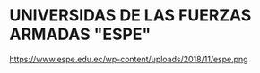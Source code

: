 # UNIVERSIDAS DE LAS FUERZAS ARMADAS "ESPE"
https://www.espe.edu.ec/wp-content/uploads/2018/11/espe.png
